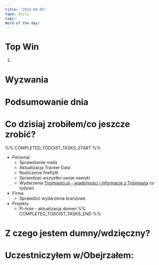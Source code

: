 ```yaml
---
title: "2024-04-05"
type: daily
tags: 
Word of the day:
---
```

# Top Win
1. 
# Wyzwania


# Podsumowanie dnia

# Co dzisiaj zrobiłem/co jeszcze zrobić?
%% COMPLETED_TODOIST_TASKS_START %%
* Personal
    * Sprawdzenie maila 
    * Aktualizacja Tracker Data 
    * Rozliczenie fireflyIII 
    * Sprawdzac wszystko swoje nawyki 
    * Wydarzenia [Trojmiasto.pl - wiadomości i informacje z Trójmiasta](http://trojmiasto.pl) co tydzien 
* Firma
    * Sprawdzić wydarzenia branżowe 
* Projekty
    * Pi-hole - aktualizacja domen 
%% COMPLETED_TODOIST_TASKS_END %%
# Z czego jestem dumny/wdzięczny?

# Uczestniczyłem w/Obejrzałem:

